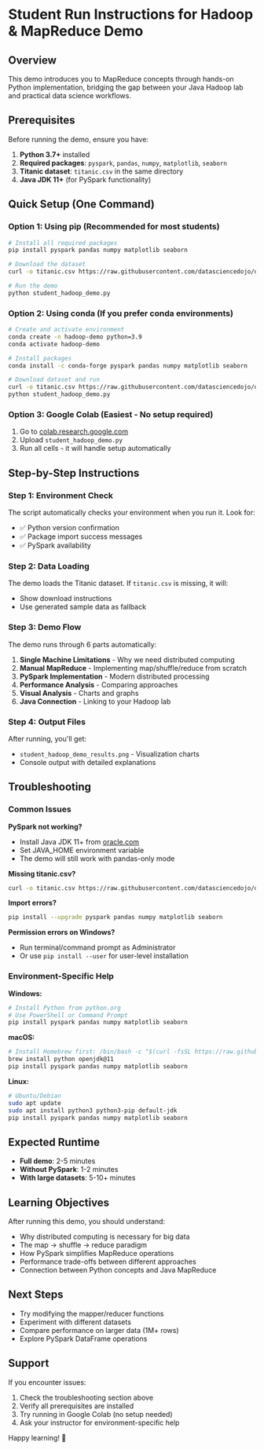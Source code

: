 # Student Run Instructions for Hadoop & MapReduce Demo

## Overview
This demo introduces you to MapReduce concepts through hands-on Python implementation, bridging the gap between your Java Hadoop lab and practical data science workflows.

## Prerequisites
Before running the demo, ensure you have:

1. **Python 3.7+** installed
2. **Required packages**: `pyspark`, `pandas`, `numpy`, `matplotlib`, `seaborn`
3. **Titanic dataset**: `titanic.csv` in the same directory
4. **Java JDK 11+** (for PySpark functionality)

## Quick Setup (One Command)

### Option 1: Using pip (Recommended for most students)
```bash
# Install all required packages
pip install pyspark pandas numpy matplotlib seaborn

# Download the dataset
curl -o titanic.csv https://raw.githubusercontent.com/datasciencedojo/datasets/master/titanic.csv

# Run the demo
python student_hadoop_demo.py
```

### Option 2: Using conda (If you prefer conda environments)
```bash
# Create and activate environment
conda create -n hadoop-demo python=3.9
conda activate hadoop-demo

# Install packages
conda install -c conda-forge pyspark pandas numpy matplotlib seaborn

# Download dataset and run
curl -o titanic.csv https://raw.githubusercontent.com/datasciencedojo/datasets/master/titanic.csv
python student_hadoop_demo.py
```

### Option 3: Google Colab (Easiest - No setup required)
1. Go to [colab.research.google.com](https://colab.research.google.com)
2. Upload `student_hadoop_demo.py`
3. Run all cells - it will handle setup automatically

## Step-by-Step Instructions

### Step 1: Environment Check
The script automatically checks your environment when you run it. Look for:
- ✅ Python version confirmation
- ✅ Package import success messages
- ✅ PySpark availability

### Step 2: Data Loading
The demo loads the Titanic dataset. If `titanic.csv` is missing, it will:
- Show download instructions
- Use generated sample data as fallback

### Step 3: Demo Flow
The demo runs through 6 parts automatically:

1. **Single Machine Limitations** - Why we need distributed computing
2. **Manual MapReduce** - Implementing map/shuffle/reduce from scratch
3. **PySpark Implementation** - Modern distributed processing
4. **Performance Analysis** - Comparing approaches
5. **Visual Analysis** - Charts and graphs
6. **Java Connection** - Linking to your Hadoop lab

### Step 4: Output Files
After running, you'll get:
- `student_hadoop_demo_results.png` - Visualization charts
- Console output with detailed explanations

## Troubleshooting

### Common Issues

**PySpark not working?**
- Install Java JDK 11+ from [oracle.com](https://www.oracle.com/java/)
- Set JAVA_HOME environment variable
- The demo will still work with pandas-only mode

**Missing titanic.csv?**
```bash
curl -o titanic.csv https://raw.githubusercontent.com/datasciencedojo/datasets/master/titanic.csv
```

**Import errors?**
```bash
pip install --upgrade pyspark pandas numpy matplotlib seaborn
```

**Permission errors on Windows?**
- Run terminal/command prompt as Administrator
- Or use `pip install --user` for user-level installation

### Environment-Specific Help

**Windows:**
```bash
# Install Python from python.org
# Use PowerShell or Command Prompt
pip install pyspark pandas numpy matplotlib seaborn
```

**macOS:**
```bash
# Install Homebrew first: /bin/bash -c "$(curl -fsSL https://raw.githubusercontent.com/Homebrew/install/HEAD/install.sh)"
brew install python openjdk@11
pip install pyspark pandas numpy matplotlib seaborn
```

**Linux:**
```bash
# Ubuntu/Debian
sudo apt update
sudo apt install python3 python3-pip default-jdk
pip install pyspark pandas numpy matplotlib seaborn
```

## Expected Runtime
- **Full demo**: 2-5 minutes
- **Without PySpark**: 1-2 minutes
- **With large datasets**: 5-10+ minutes

## Learning Objectives
After running this demo, you should understand:
- Why distributed computing is necessary for big data
- The map → shuffle → reduce paradigm
- How PySpark simplifies MapReduce operations
- Performance trade-offs between different approaches
- Connection between Python concepts and Java MapReduce

## Next Steps
- Try modifying the mapper/reducer functions
- Experiment with different datasets
- Compare performance on larger data (1M+ rows)
- Explore PySpark DataFrame operations

## Support
If you encounter issues:
1. Check the troubleshooting section above
2. Verify all prerequisites are installed
3. Try running in Google Colab (no setup needed)
4. Ask your instructor for environment-specific help

Happy learning! 🚀
